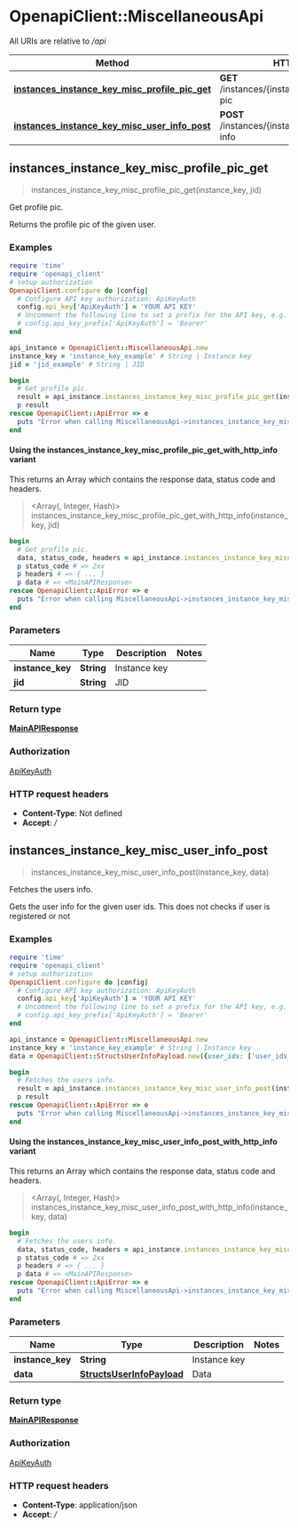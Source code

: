 # OpenapiClient::MiscellaneousApi

All URIs are relative to */api*

| Method | HTTP request | Description |
| ------ | ------------ | ----------- |
| [**instances_instance_key_misc_profile_pic_get**](MiscellaneousApi.md#instances_instance_key_misc_profile_pic_get) | **GET** /instances/{instance_key}/misc/profile-pic | Get profile pic. |
| [**instances_instance_key_misc_user_info_post**](MiscellaneousApi.md#instances_instance_key_misc_user_info_post) | **POST** /instances/{instance_key}/misc/user-info | Fetches the users info. |


## instances_instance_key_misc_profile_pic_get

> <MainAPIResponse> instances_instance_key_misc_profile_pic_get(instance_key, jid)

Get profile pic.

Returns the profile pic of the given user.

### Examples

```ruby
require 'time'
require 'openapi_client'
# setup authorization
OpenapiClient.configure do |config|
  # Configure API key authorization: ApiKeyAuth
  config.api_key['ApiKeyAuth'] = 'YOUR API KEY'
  # Uncomment the following line to set a prefix for the API key, e.g. 'Bearer' (defaults to nil)
  # config.api_key_prefix['ApiKeyAuth'] = 'Bearer'
end

api_instance = OpenapiClient::MiscellaneousApi.new
instance_key = 'instance_key_example' # String | Instance key
jid = 'jid_example' # String | JID

begin
  # Get profile pic.
  result = api_instance.instances_instance_key_misc_profile_pic_get(instance_key, jid)
  p result
rescue OpenapiClient::ApiError => e
  puts "Error when calling MiscellaneousApi->instances_instance_key_misc_profile_pic_get: #{e}"
end
```

#### Using the instances_instance_key_misc_profile_pic_get_with_http_info variant

This returns an Array which contains the response data, status code and headers.

> <Array(<MainAPIResponse>, Integer, Hash)> instances_instance_key_misc_profile_pic_get_with_http_info(instance_key, jid)

```ruby
begin
  # Get profile pic.
  data, status_code, headers = api_instance.instances_instance_key_misc_profile_pic_get_with_http_info(instance_key, jid)
  p status_code # => 2xx
  p headers # => { ... }
  p data # => <MainAPIResponse>
rescue OpenapiClient::ApiError => e
  puts "Error when calling MiscellaneousApi->instances_instance_key_misc_profile_pic_get_with_http_info: #{e}"
end
```

### Parameters

| Name | Type | Description | Notes |
| ---- | ---- | ----------- | ----- |
| **instance_key** | **String** | Instance key |  |
| **jid** | **String** | JID |  |

### Return type

[**MainAPIResponse**](MainAPIResponse.md)

### Authorization

[ApiKeyAuth](../README.md#ApiKeyAuth)

### HTTP request headers

- **Content-Type**: Not defined
- **Accept**: */*


## instances_instance_key_misc_user_info_post

> <MainAPIResponse> instances_instance_key_misc_user_info_post(instance_key, data)

Fetches the users info.

Gets the user info for the given user ids. This does not checks if user is registered or not

### Examples

```ruby
require 'time'
require 'openapi_client'
# setup authorization
OpenapiClient.configure do |config|
  # Configure API key authorization: ApiKeyAuth
  config.api_key['ApiKeyAuth'] = 'YOUR API KEY'
  # Uncomment the following line to set a prefix for the API key, e.g. 'Bearer' (defaults to nil)
  # config.api_key_prefix['ApiKeyAuth'] = 'Bearer'
end

api_instance = OpenapiClient::MiscellaneousApi.new
instance_key = 'instance_key_example' # String | Instance key
data = OpenapiClient::StructsUserInfoPayload.new({user_ids: ['user_ids_example']}) # StructsUserInfoPayload | Data

begin
  # Fetches the users info.
  result = api_instance.instances_instance_key_misc_user_info_post(instance_key, data)
  p result
rescue OpenapiClient::ApiError => e
  puts "Error when calling MiscellaneousApi->instances_instance_key_misc_user_info_post: #{e}"
end
```

#### Using the instances_instance_key_misc_user_info_post_with_http_info variant

This returns an Array which contains the response data, status code and headers.

> <Array(<MainAPIResponse>, Integer, Hash)> instances_instance_key_misc_user_info_post_with_http_info(instance_key, data)

```ruby
begin
  # Fetches the users info.
  data, status_code, headers = api_instance.instances_instance_key_misc_user_info_post_with_http_info(instance_key, data)
  p status_code # => 2xx
  p headers # => { ... }
  p data # => <MainAPIResponse>
rescue OpenapiClient::ApiError => e
  puts "Error when calling MiscellaneousApi->instances_instance_key_misc_user_info_post_with_http_info: #{e}"
end
```

### Parameters

| Name | Type | Description | Notes |
| ---- | ---- | ----------- | ----- |
| **instance_key** | **String** | Instance key |  |
| **data** | [**StructsUserInfoPayload**](StructsUserInfoPayload.md) | Data |  |

### Return type

[**MainAPIResponse**](MainAPIResponse.md)

### Authorization

[ApiKeyAuth](../README.md#ApiKeyAuth)

### HTTP request headers

- **Content-Type**: application/json
- **Accept**: */*

